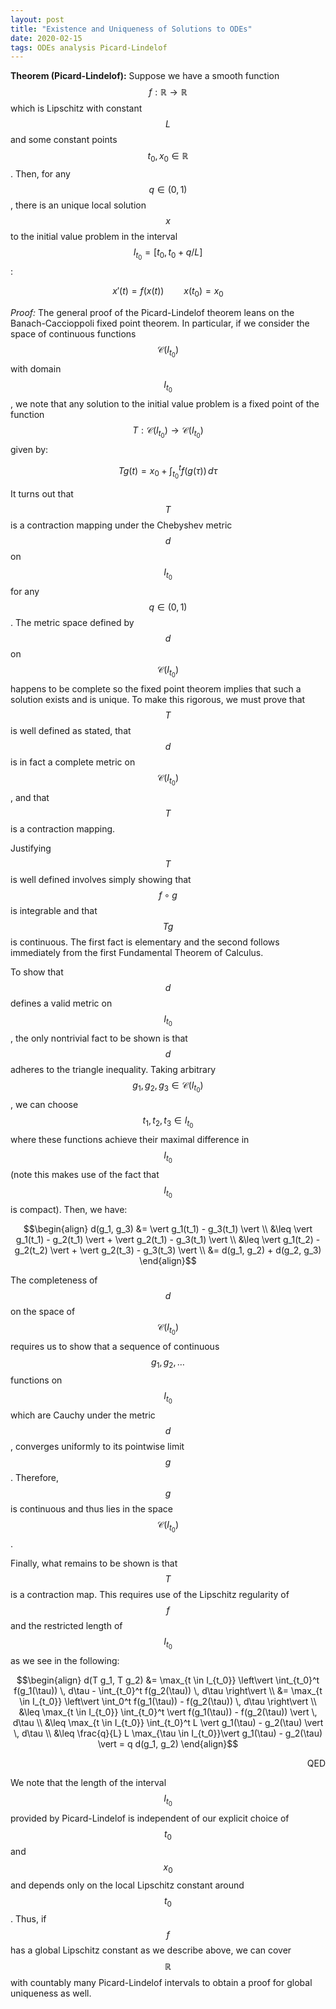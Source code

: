 ```yaml
---
layout: post
title: "Existence and Uniqueness of Solutions to ODEs"
date: 2020-02-15
tags: ODEs analysis Picard-Lindelof
---
```


**Theorem (Picard-Lindelof):** Suppose we have a smooth function $$f: \mathbb{R} \rightarrow \mathbb{R}$$ which is Lipschitz with constant $$L$$ and some constant points $$t_0, x_0 \in \mathbb{R}$$. Then, for any $$q \in (0, 1)$$, there is an unique local solution $$x$$ to the initial value problem in the interval $$I_{t_0} = [t_0, t_0 + q/L]$$:

$$x'(t) = f(x(t)) \qquad x(t_0) = x_0$$

*Proof:* The general proof of the Picard-Lindelof theorem leans on the Banach-Caccioppoli fixed point theorem. In particular, if we consider the space of continuous functions $$\mathcal{C}(I_{t_0})$$ with domain $$I_{t_0}$$, we note that any solution to the initial value problem is a fixed point of the function $$T: \mathcal{C}(I_{t_0}) \rightarrow \mathcal{C}(I_{t_0})$$  given by:

$$Tg(t) = x_0 + \int_{t_0}^t f(g(\tau)) \, d\tau$$

It turns out that $$T$$ is a contraction mapping under the Chebyshev metric $$d$$ on $$I_{t_0}$$ for any $$q \in (0, 1)$$. The metric space defined by $$d$$ on $$\mathcal{C}(I_{t_0})$$ happens to be complete so the fixed point theorem implies that such a solution exists and is unique. To make this rigorous, we must prove that $$T$$ is well defined as stated, that $$d$$ is in fact a complete metric on $$\mathcal{C}(I_{t_0})$$, and that $$T$$ is a contraction mapping.

Justifying $$T$$ is well defined involves simply showing that $$f \circ g$$ is integrable and that $$Tg$$ is continuous. The first fact is elementary and the second follows immediately from the first Fundamental Theorem of Calculus.

To show that $$d$$ defines a valid metric on $$I_{t_0}$$, the only nontrivial fact to be shown is that $$d$$ adheres to the triangle inequality. Taking arbitrary $$g_1, g_2, g_3 \in \mathcal{C}(I_{t_0})$$, we can choose $$t_1, t_2, t_3 \in I_{t_0}$$ where these functions achieve their maximal difference in $$I_{t_0}$$ (note this makes use of the fact that $$I_{t_0}$$ is compact). Then, we have:

$$\begin{align}
d(g_1, g_3) &= \vert g_1(t_1) - g_3(t_1) \vert \\
&\leq \vert g_1(t_1) - g_2(t_1) \vert + \vert g_2(t_1) - g_3(t_1) \vert \\
&\leq \vert g_1(t_2) - g_2(t_2) \vert + \vert g_2(t_3) - g_3(t_3) \vert \\
&= d(g_1, g_2) + d(g_2, g_3)
\end{align}$$

The completeness of $$d$$ on the space of $$\mathcal{C}(I_{t_0})$$ requires us to show that a sequence of continuous $$g_1, g_2, \ldots$$ functions on $$I_{t_0}$$ which are Cauchy under the metric $$d$$, converges uniformly to its pointwise limit $$g$$. Therefore, $$g$$ is continuous and thus lies in the space $$\mathcal{C}(I_{t_0})$$.

Finally, what remains to be shown is that $$T$$ is a contraction map. This requires use of the Lipschitz regularity of $$f$$ and the restricted length of $$I_{t_0}$$ as we see in the following:

$$\begin{align}
d(T g_1, T g_2) &= \max_{t \in I_{t_0}} \left\vert \int_{t_0}^t f(g_1(\tau)) \, d\tau - \int_{t_0}^t f(g_2(\tau)) \, d\tau \right\vert \\
&= \max_{t \in I_{t_0}} \left\vert \int_0^t f(g_1(\tau)) - f(g_2(\tau)) \, d\tau \right\vert \\
&\leq \max_{t \in I_{t_0}} \int_{t_0}^t \vert f(g_1(\tau)) - f(g_2(\tau)) \vert \, d\tau \\
&\leq \max_{t \in I_{t_0}} \int_{t_0}^t L \vert g_1(\tau) - g_2(\tau) \vert \, d\tau \\
&\leq \frac{q}{L} L \max_{\tau \in I_{t_0}}\vert g_1(\tau) - g_2(\tau) \vert = q d(g_1, g_2)
\end{align}$$

<div style="text-align: right">QED</div>

We note that the length of the interval $$I_{t_0}$$ provided by Picard-Lindelof is independent of our explicit choice of $$t_0$$ and $$x_0$$ and depends only on the local Lipschitz constant around $$t_0$$. Thus, if $$f$$ has a global Lipschitz constant as we describe above, we can cover $$\mathbb{R}$$ with countably many Picard-Lindelof intervals to obtain a proof for global uniqueness as well.
